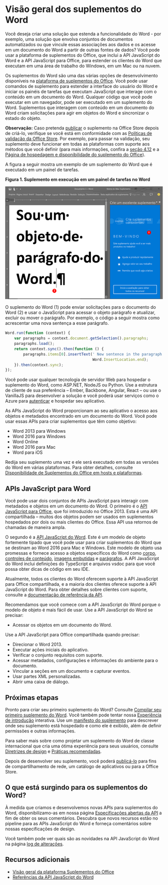 
# <a name="word-add-ins-overview"></a>Visão geral dos suplementos do Word

Você deseja criar uma solução que estenda a funcionalidade do Word - por exemplo, uma solução que envolva conjuntos de documentos automatizados ou que vincule essas associações aos dados e os acesse em um documento do Word a partir de outras fontes de dados? Você pode usar a plataforma de suplementos do Office, que inclui a API JavaScript do Word e a API JavaScript para Office, para estender os clientes do Word que executam em uma área de trabalho do Windows, em um Mac ou na nuvem.

Os suplementos do Word são uma das várias opções de desenvolvimento disponíveis na [plataforma de suplementos do Office](../overview/office-add-ins.md). Você pode usar comandos de suplemento para estender a interface do usuário do Word e iniciar os painéis de tarefas que executam JavaScript que interage com o conteúdo em um documento do Word. Qualquer código que você pode executar em um navegador, pode ser executado em um suplemento do Word. Suplementos que interagem com conteúdo em um documento do Word criam solicitações para agir em objetos do Word e sincronizar o estado do objeto. 

>
  **Observação:** Caso pretenda [publicar](../publish/publish.md) o suplemento na Office Store depois de criá-lo, verifique se você está em conformidade com as [Políticas de validação da Office Store](https://msdn.microsoft.com/en-us/library/jj220035.aspx). Por exemplo, para passar na validação, seu suplemento deve funcionar em todas as plataformas com suporte aos métodos que você definir (para mais informações, confira a [seção 4.12](https://msdn.microsoft.com/en-us/library/jj220035.aspx#Anchor_3) e a [Página de hospedagem e disponibilidade do suplemento do Office](https://dev.office.com/add-in-availability)).

A figura a seguir mostra um exemplo de um suplemento do Word que é executado em um painel de tarefas.

**Figura 1. Suplemento em execução em um painel de tarefas no Word**

![Suplemento em execução em um painel de tarefas no Word](../images/WordAddinShowHostClient.png)

O suplemento do Word (1) pode enviar solicitações para o documento do Word (2) e usar o JavaScript para acessar o objeto parágrafo e atualizar, excluir ou mover o parágrafo. Por exemplo, o código a seguir mostra como acrescentar uma nova sentença a esse parágrafo.

```js
Word.run(function (context) {
    var paragraphs = context.document.getSelection().paragraphs;
    paragraphs.load();
    return context.sync().then(function () {
        paragraphs.items[0].insertText(' New sentence in the paragraph.',
                                       Word.InsertLocation.end);
    }).then(context.sync);
});

```

Você pode usar qualquer tecnologia de servidor Web para hospedar o suplemento do Word, como ASP.NET, NodeJS ou Python. Use a estrutura de cliente de sua preferência – Ember, Backbone, Angular, React – ou use o VanillaJS para desenvolver a solução e você poderá usar serviços como o Azure para [autenticar](../develop/use-the-oauth-authorization-framework-in-an-office-add-in.md) e hospedar seu aplicativo.

As APIs JavaScript do Word proporcionam ao seu aplicativo o acesso aos objetos e metadados encontrado em um documento do Word. Você pode usar essas APIs para criar suplementos que têm como objetivo:

* Word 2013 para Windows
* Word 2016 para Windows
* Word Online
* Word 2016 para Mac
* Word para iOS

Redija seu suplemento uma vez e ele será executado em todas as versões do Word em várias plataformas. Para obter detalhes, consulte [Disponibilidade de Suplementos do Office em hosts e plataformas](https://dev.office.com/add-in-availability).

## <a name="javascript-apis-for-word"></a>APIs JavaScript para Word

Você pode usar dois conjuntos de APIs JavaScript para interagir com metadados e objetos em um documento do Word. O primeiro é o [API JavaScript para Office](https://dev.office.com/reference/add-ins/javascript-api-for-office?product=word), que foi introduzido no Office 2013. Esta é uma API compartilhada – muitos dos objetos podem ser usados em suplementos hospedados por dois ou mais clientes do Office. Essa API usa retornos de chamadas de maneira ampla. 

O segundo é a [API JavaScript do Word](../../reference/word/word-add-ins-reference-overview.md). Este é um modelo de objeto fortemente tipado que você pode usar para criar suplementos do Word que se destinam ao Word 2016 para Mac e Windows. Este modelo de objeto usa promessas e fornece acesso a objetos específicos do Word como [corpo](../../reference/word/body.md), [controles de conteúdo](../../reference/word/contentcontrol.md), [imagens embutidas](../../reference/word/inlinepicture.md) e [parágrafos](../../reference/word/paragraph.md). A API JavaScript do Word inclui definições do TypeScript e arquivos vsdoc para que você possa obter dicas de código em seu IDE.

Atualmente, todos os clientes do Word oferecem suporte à API JavaScript para Office compartilhada, e a maioria dos clientes oferece suporte à API JavaScript do Word. Para obter detalhes sobre clientes com suporte, consulte a [documentação de referência da API](https://dev.office.com/reference/add-ins/javascript-api-for-office?product=word).

Recomendamos que você comece com a API JavaScript do Word porque o modelo de objeto é mais fácil de usar. Use a API JavaScript do Word se precisar:

* Acessar os objetos em um documento do Word.

Use a API JavaScript para Office compartilhada quando precisar:

* Direcionar o Word 2013.
* Executar ações iniciais do aplicativo.
* Verificar o conjunto requisitos com suporte.
* Acessar metadados, configurações e informações do ambiente para o documento.
* Vincular a seções em um documento e capturar eventos.
* Usar partes XML personalizadas.
* Abrir uma caixa de diálogo.

## <a name="next-steps"></a>Próximas etapas

Pronto para criar seu primeiro suplemento do Word? Consulte [Compilar seu primeiro suplemento do Word](word-add-ins.md). Você também pode tentar nossa [Experiência de introdução](http://dev.office.com/getting-started/addins?product=Word) interativa. Use um [manifesto do suplemento](../overview/add-in-manifests.md) para descrever onde seu suplemento está hospedado e como ele é exibido, além de definir permissões e outras informações.

Para saber mais sobre como projetar um suplemento do Word de classe internacional que cria uma ótima experiência para seus usuários, consulte [Diretrizes de design](../design/add-in-design.md) e [Práticas recomendadas](../design/add-in-development-best-practices.md).

Depois de desenvolver seu suplemento, você poderá [publicá-lo](../publish/publish.md) para fins de compartilhamento de rede, um catálogo de aplicativos ou para a Office Store.

## <a name="whats-coming-up-for-word-add-ins"></a>O que está surgindo para os suplementos do Word?

À medida que criamos e desenvolvemos novas APIs para suplementos do Word, disponibilizamo-as em nossa página [Especificações abertas da API](../../reference/openspec.md) a fim de obter os seus comentários. Descubra que novos recursos estão no pipeline para as APIs JavaScript do Word e forneça comentários sobre nossas especificações de design.

Você também pode ver quais são as novidades na API JavaScript do Word na página [log de alterações](http://dev.office.com/changelog).

## <a name="additional-resources"></a>Recursos adicionais

* [Visão geral da plataforma Suplementos do Office](../overview/office-add-ins.md)
* [Referências da API JavaScript do Word](../../reference/word/word-add-ins-reference-overview.md)

